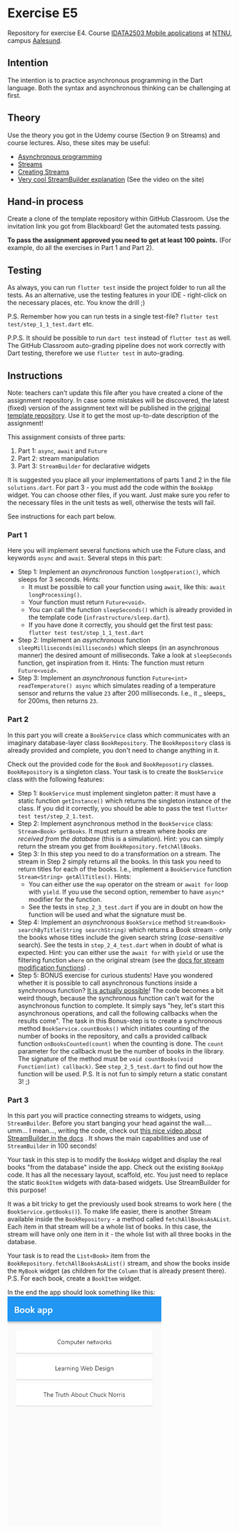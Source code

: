 # Exercise E5

Repository for exercise E4.
Course [IDATA2503 Mobile applications](https://www.ntnu.edu/studies/courses/IDATA2503)
at [NTNU](https://ntnu.edu), campus [Aalesund](https://www.ntnu.edu/alesund).

## Intention

The intention is to practice asynchronous programming in the Dart language. Both the syntax and
asynchronous thinking can be challenging at first.

## Theory

Use the theory you got in the Udemy course (Section 9 on Streams) and course lectures. Also, these
sites may be useful:

* [Asynchronous programming](https://dart.dev/codelabs/async-await)
* [Streams](https://dart.dev/tutorials/language/streams)
* [Creating Streams](https://dart.dev/articles/libraries/creating-streams)
* [Very cool StreamBuilder explanation](https://api.flutter.dev/flutter/widgets/StreamBuilder-class.html)
  (See the video on the site)

## Hand-in process

Create a clone of the template repository within GitHub Classroom. Use the invitation link you got
from Blackboard! Get the automated tests passing.

**To pass the assignment approved you need to get at least 100 points.** (For example, do all the
exercises in Part 1 and Part 2).

## Testing

As always, you can run `flutter test` inside the project folder to run all the tests. As an
alternative, use the testing features in your IDE - right-click on the necessary places, etc. You
know the drill ;)

P.S. Remember how you can run tests in a single test-file? `flutter test test/step_1_1_test.dart`
etc.

P.P.S. It should be possible to run `dart test` instead of `flutter test` as well. The GitHub
Classroom auto-grading pipeline does not work correctly with Dart testing, therefore we
use `flutter test` in auto-grading.

## Instructions

Note: teachers can't update this file after you have created a clone of the assignment repository.
In case some mistakes will be discovered, the latest (fixed) version of the assignment text will be
published in
the [original template repository](https://github.com/NTNU-MobileApps/exercise-e5-template). Use it
to get the most up-to-date description of the assignment!

This assignment consists of three parts:

1. Part 1: `async`, `await` and `Future`
2. Part 2: stream manipulation
3. Part 3: `StreamBuilder` for declarative widgets

It is suggested you place all your implementations of parts 1 and 2 in the file `solutions.dart`.
For part 3 - you must add the code within the `BookApp` widget. You can choose other files, if you
want. Just make sure you refer to the necessary files in the unit tests as well, otherwise the tests
will fail.

See instructions for each part below.

### Part 1

Here you will implement several functions which use the Future class, and keywords `async`
and `await`. Several steps in this part:

* Step 1: Implement an _asynchronous_ function `longOperation()`, which sleeps for 3 seconds. Hints:
    * It must be possible to call your function using `await`, like this: `await longProcessing()`.
    * Your function must return `Future<void>`.
    * You can call the function `sleepSeconds()` which is already provided in the template
      code (`infrastructure/sleep.dart`).
    * If you have done it correctly, you should get the first test
      pass: `flutter test test/step_1_1_test.dart`
* Step 2: Implement an _asynchronous_ function `sleepMilliseconds(milliseconds)` which sleeps (in an
  asynchronous manner) the desired amount of milliseconds. Take a look at `sleepSeconds` function,
  get inspiration from it. Hints:
  The function must return `Future<void>`.
* Step 3: Implement an _asynchronous_ function `Future<int> readTemperature() async` which simulates
  reading of a temperature sensor and returns the value `23` after 200 milliseconds. I.e., it _
  sleeps_ for 200ms, then returns `23`.

### Part 2

In this part you will create a `BookService` class which communicates with an imaginary
database-layer class `BookRepository`. The `BookRepository` class is already provided and complete,
you don't need to change anything in it.

Check out the provided code for the `Book` and `BookReposotiry` classes. `BookRepository` is a
singleton class. Your task is to create the `BookService` class with the following features:

* Step 1: `BookService` must implement singleton patter: it must have a static
  function `getInstance()` which returns the singleton instance of the class. If you did it
  correctly, you should be able to pass the test `flutter test test/step_2_1.test`.
* Step 2: Implement asynchronous method in the `BookService` class: `Stream<Book> getBooks`. It must
  return a stream where _books are received from the database_ (this is a simulation). Hint: you can
  simply return the stream you get from `BookRepository.fetchAllBooks`.
* Step 3: In this step you need to do a transformation on a stream. The stream in Step 2 simply
  returns all the books. In this task you need to return titles for each of the books. I.e.,
  implement a `BookService`
  function `Stream<String> getAllTitles()`. Hints:
    * You can either use the `map` operator on the stream or `await for` loop with `yield`. If you
      use the second option, remember to have `async*` modifier for the function.
    * See the tests in `step_2_3_test.dart` if you are in doubt on how the function will be used and
      what the signature must be.
* Step 4: Implement an _asynchronous_ `BookService`
  method `Stream<Book> searchByTitle(String searchString)` which returns a Book stream - only the
  books whose titles include the given search string (_case-sensitive_ search). See the tests
  in `step_2_4_test.dart` when in doubt of what is expected. Hint: you can either use
  the `await for` with `yield`
  or use the filtering function `where` on the original stream (see
  the [docs for stream modification functions](https://dart.dev/tutorials/language/streams#modify-stream-methods))
  .
* Step 5: BONUS exercise for curious students! Have you wondered whether it is possible to call
  asynchronous functions inside a synchronous
  function? [It is actually possible](https://stackoverflow.com/a/41401506/1703497)! The code
  becomes a bit weird though, because the synchronous function can't wait for the asynchronous
  function to complete. It simply says "hey, let's start this asynchronous operations, and call the
  following callbacks when the results come". The task in this Bonus-step is to create a synchronous
  method `BookService.countBooks()` which initiates counting of the number of books in the
  repository, and calls a provided callback function `onBooksCounted(count)` when the counting is
  done. The `count` parameter for the callback must be the number of books in the library. The
  signature of the method must be `void countBooks(void Function(int) callback)`.
  See `step_2_5_test.dart` to find out how the function will be used. P.S. It is not fun to simply
  return a static constant 3! ;)

### Part 3

In this part you will practice connecting streams to widgets, using `StreamBuilder`. Before you
start banging your head against the wall.... umm... I mean..., writing the code, check
out [this nice video about StreamBuilder in the docs](https://api.flutter.dev/flutter/widgets/StreamBuilder-class.html)
. It shows the main capabilities and use of `StreamBuilder` in 100 seconds!

Your task in this step is to modify the `BookApp` widget and display the real books "from the
database" inside the app. Check out the existing `BookApp` code. It has all the necessary layout,
scaffold, etc. You just need to replace the static `BookItem` widgets with data-based widgets. Use
StreamBuilder for this purpose!

It was a bit tricky to get the previously used book streams to work here (
the `BookService.getBooks()`). To make life easier, there is another Stream available inside
the `BookRepository` - a method called `fetchAllBooksAsAList`. Each item in that stream will be a
whole list of books. In this case, the stream will have only one item in it - the whole list with
all three books in the database.

Your task is to read the `List<Book>` item from the `BookRepository.fetchAllBooksAsAList()` stream,
and show the books inside the `MyBook` widget (as children for the `Column` that is already present
there). P.S. For each book, create a `BookItem` widget.

In the end the app should look something like this:
<img alt="Reference image for the solution of part 3" src="reference_image.png" title="Reference image"/>
